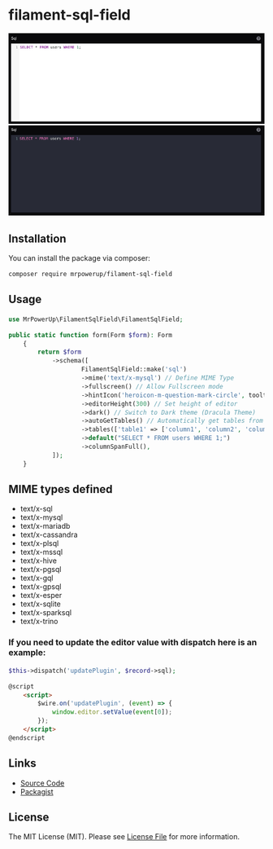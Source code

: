 # filament-sql-field

![image](https://raw.githubusercontent.com/MrPowerUp82/filament-sql-field/main/example_1.png)
![image](https://raw.githubusercontent.com/MrPowerUp82/filament-sql-field/main/example_2.png)

## Installation

You can install the package via composer:

```bash
composer require mrpowerup/filament-sql-field
```

## Usage
```php
use MrPowerUp\FilamentSqlField\FilamentSqlField;
```

```php
public static function form(Form $form): Form
    {
        return $form
            ->schema([
                    FilamentSqlField::make('sql')
                    ->mime('text/x-mysql') // Define MIME Type
                    ->fullscreen() // Allow Fullscreen mode
                    ->hintIcon('heroicon-m-question-mark-circle', tooltip: "F11: Fullscreen | Ctrl + Space: Autocomplete | ESC: Exit Fullscreen mode")
                    ->editorHeight(300) // Set height of editor
                    ->dark() // Switch to Dark theme (Dracula Theme)
                    ->autoGetTables() // Automatically get tables from database
                    ->tables(['table1' => ['column1', 'column2', 'column3'], 'table2' => ['column1', 'column2', 'column3']]) // Define tables and columns
                    ->default("SELECT * FROM users WHERE 1;")
                    ->columnSpanFull(),
            ]);
    }
```

## MIME types defined

- text/x-sql
- text/x-mysql
- text/x-mariadb
- text/x-cassandra
- text/x-plsql
- text/x-mssql
- text/x-hive
- text/x-pgsql
- text/x-gql
- text/x-gpsql
- text/x-esper
- text/x-sqlite
- text/x-sparksql
- text/x-trino

### If you need to update the editor value with dispatch here is an example:

```php
$this->dispatch('updatePlugin', $record->sql);
```

```html
@script
    <script>
        $wire.on('updatePlugin', (event) => {
            window.editor.setValue(event[0]);
        });
    </script>
@endscript
```

## Links

- [Source Code](https://github.com/MrPowerUp82/filament-sql-field)
- [Packagist](https://packagist.org/packages/mrpowerup/filament-sql-field)

## License

The MIT License (MIT). Please see [License File](https://raw.githubusercontent.com/MrPowerUp82/filament-sql-field/main/LICENSE.md) for more information.
